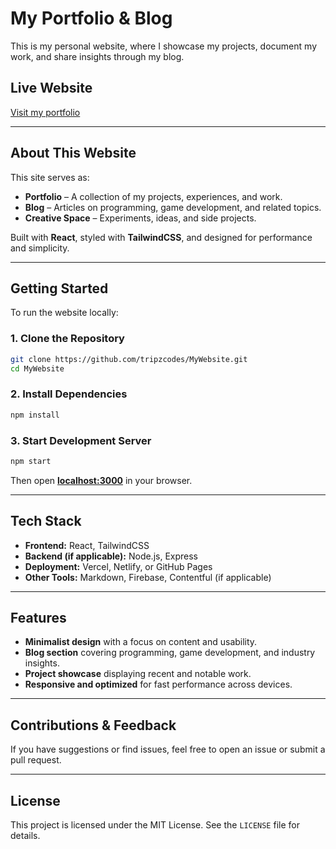 # My Portfolio & Blog

This is my personal website, where I showcase my projects, document my work, and share insights through my blog.

## Live Website
[Visit my portfolio](https://tripz.cc)

---

## About This Website
This site serves as:
- **Portfolio** – A collection of my projects, experiences, and work.
- **Blog** – Articles on programming, game development, and related topics.
- **Creative Space** – Experiments, ideas, and side projects.

Built with **React**, styled with **TailwindCSS**, and designed for performance and simplicity.

---

## Getting Started

To run the website locally:

### 1. Clone the Repository
```sh
git clone https://github.com/tripzcodes/MyWebsite.git
cd MyWebsite
```

### 2. Install Dependencies
```sh
npm install
```

### 3. Start Development Server
```sh
npm start
```
Then open **[localhost:3000](http://localhost:3000)** in your browser.

---

## Tech Stack
- **Frontend:** React, TailwindCSS
- **Backend (if applicable):** Node.js, Express
- **Deployment:** Vercel, Netlify, or GitHub Pages
- **Other Tools:** Markdown, Firebase, Contentful (if applicable)

---

## Features
- **Minimalist design** with a focus on content and usability.
- **Blog section** covering programming, game development, and industry insights.
- **Project showcase** displaying recent and notable work.
- **Responsive and optimized** for fast performance across devices.

---

## Contributions & Feedback
If you have suggestions or find issues, feel free to open an issue or submit a pull request.

---

## License
This project is licensed under the MIT License. See the `LICENSE` file for details.

